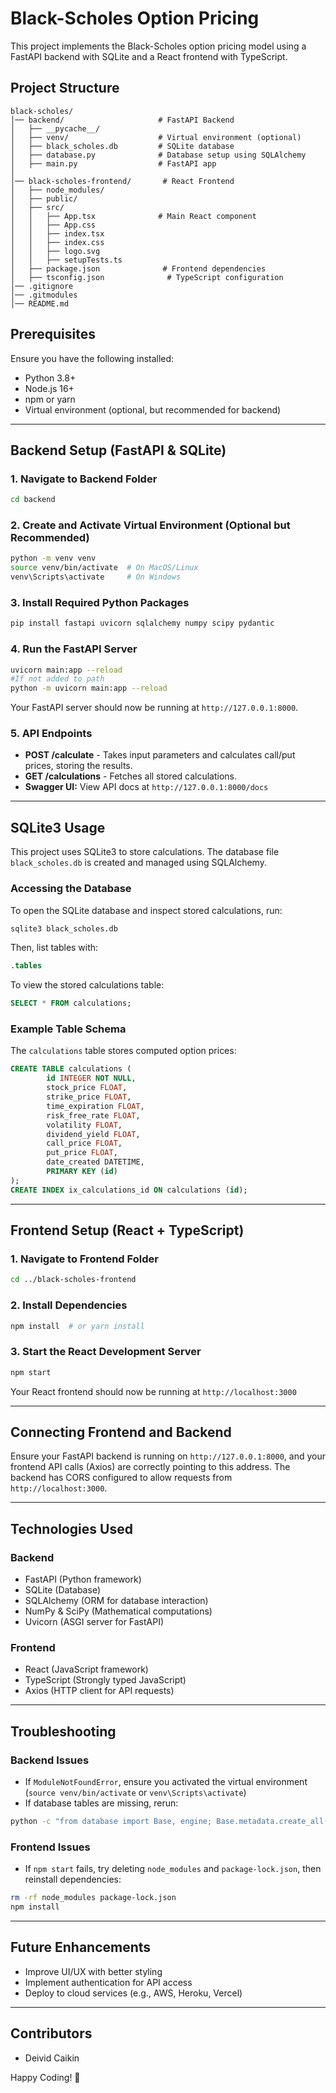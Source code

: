 # Black-Scholes Option Pricing

This project implements the Black-Scholes option pricing model using a FastAPI backend with SQLite and a React frontend with TypeScript.

## Project Structure

```
black-scholes/
│── backend/                     # FastAPI Backend
│   ├── __pycache__/
│   ├── venv/                    # Virtual environment (optional)
│   ├── black_scholes.db         # SQLite database
│   ├── database.py              # Database setup using SQLAlchemy
│   ├── main.py                  # FastAPI app
│
│── black-scholes-frontend/       # React Frontend
│   ├── node_modules/
│   ├── public/
│   ├── src/
│   │   ├── App.tsx              # Main React component
│   │   ├── App.css
│   │   ├── index.tsx
│   │   ├── index.css
│   │   ├── logo.svg
│   │   ├── setupTests.ts
│   ├── package.json              # Frontend dependencies
│   ├── tsconfig.json              # TypeScript configuration
│── .gitignore
│── .gitmodules
│── README.md
```

## Prerequisites

Ensure you have the following installed:

- Python 3.8+
- Node.js 16+
- npm or yarn
- Virtual environment (optional, but recommended for backend)

---

## Backend Setup (FastAPI & SQLite)

### 1. Navigate to Backend Folder

```sh
cd backend
```

### 2. Create and Activate Virtual Environment (Optional but Recommended)

```sh
python -m venv venv
source venv/bin/activate  # On MacOS/Linux
venv\Scripts\activate     # On Windows
```

### 3. Install Required Python Packages

```sh
pip install fastapi uvicorn sqlalchemy numpy scipy pydantic
```

### 4. Run the FastAPI Server

```sh
uvicorn main:app --reload
#If not added to path
python -m uvicorn main:app --reload
```

Your FastAPI server should now be running at `http://127.0.0.1:8000`.

### 5. API Endpoints

- **POST /calculate** - Takes input parameters and calculates call/put prices, storing the results.
- **GET /calculations** - Fetches all stored calculations.
- **Swagger UI:** View API docs at `http://127.0.0.1:8000/docs`

---

## SQLite3 Usage

This project uses SQLite3 to store calculations. The database file `black_scholes.db` is created and managed using SQLAlchemy.

### Accessing the Database

To open the SQLite database and inspect stored calculations, run:

```sh
sqlite3 black_scholes.db
```

Then, list tables with:

```sql
.tables
```

To view the stored calculations table:

```sql
SELECT * FROM calculations;
```

### Example Table Schema

The `calculations` table stores computed option prices:

```sql
CREATE TABLE calculations (
        id INTEGER NOT NULL,
        stock_price FLOAT,
        strike_price FLOAT,
        time_expiration FLOAT,
        risk_free_rate FLOAT,
        volatility FLOAT,
        dividend_yield FLOAT,
        call_price FLOAT,
        put_price FLOAT,
        date_created DATETIME,
        PRIMARY KEY (id)
);
CREATE INDEX ix_calculations_id ON calculations (id);

```

---

## Frontend Setup (React + TypeScript)

### 1. Navigate to Frontend Folder

```sh
cd ../black-scholes-frontend
```

### 2. Install Dependencies

```sh
npm install  # or yarn install
```

### 3. Start the React Development Server

```sh
npm start
```

Your React frontend should now be running at `http://localhost:3000`

---

## Connecting Frontend and Backend

Ensure your FastAPI backend is running on `http://127.0.0.1:8000`, and your frontend API calls (Axios) are correctly pointing to this address. The backend has CORS configured to allow requests from `http://localhost:3000`.

---

## Technologies Used

### Backend

- FastAPI (Python framework)
- SQLite (Database)
- SQLAlchemy (ORM for database interaction)
- NumPy & SciPy (Mathematical computations)
- Uvicorn (ASGI server for FastAPI)

### Frontend

- React (JavaScript framework)
- TypeScript (Strongly typed JavaScript)
- Axios (HTTP client for API requests)

---

## Troubleshooting

### Backend Issues

- If `ModuleNotFoundError`, ensure you activated the virtual environment (`source venv/bin/activate` or `venv\Scripts\activate`)
- If database tables are missing, rerun:

```sh
python -c "from database import Base, engine; Base.metadata.create_all(bind=engine)"
```

### Frontend Issues

- If `npm start` fails, try deleting `node_modules` and `package-lock.json`, then reinstall dependencies:

```sh
rm -rf node_modules package-lock.json
npm install
```

---

## Future Enhancements

- Improve UI/UX with better styling
- Implement authentication for API access
- Deploy to cloud services (e.g., AWS, Heroku, Vercel)

---

## Contributors

- Deivid Caikin

Happy Coding! 🚀

